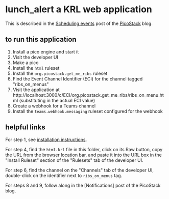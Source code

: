 # lunch_alert a KRL web application

This is described in the [Scheduling events](https://picostack.blogspot.com/2022/11/scheduling-events.html) post
of the [PicoStack](https://PicoStack/) blog.

## to run this application

1. Install a pico engine and start it
2. Visit the developer UI
3. Make a pico
4. Install the `html` ruleset
5. Install the `org.picostack.get_me_ribs` ruleset
6. Find the Event Channel Identifier (ECI) for the channel tagged "ribs_on_menus"
7. Visit the application at http://localhost:3000/c/ECI/org.picostack.get_me_ribs/ribs_on_menu.html (substituting in the actual ECI value)
8. Create a webhook for a Teams channel
9. Install the `teams.webhook.messaging` ruleset configured for the webhook

## helpful links

For step 1, see [installation instructions](https://github.com/Picolab/pico-engine/tree/master/packages/pico-engine#readme).

For step 4, find the `html.krl` file in this folder, click on its Raw button, copy the URL from the browser location bar, and paste it into the 
URL box in the "Install Ruleset" section of the "Rulesets" tab of the developer UI.

For step 6, find the channel on the "Channels" tab of the developer UI, double-click on the identifier next to `ribs_on_menus` tag.

For steps 8 and 9, follow along in the [Notifications] post of the PicoStack blog.
